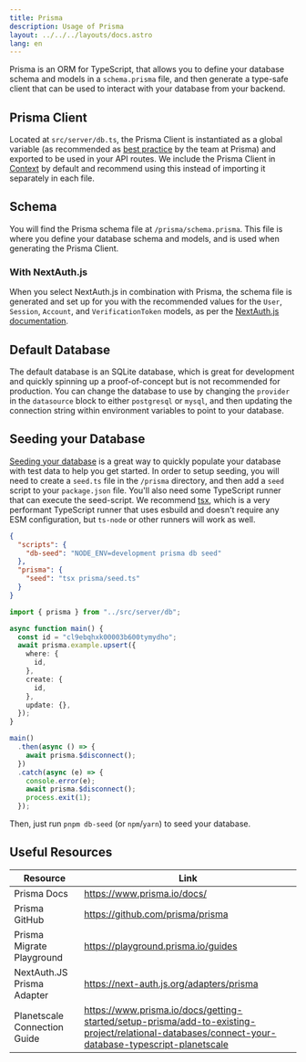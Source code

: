```yaml
---
title: Prisma
description: Usage of Prisma
layout: ../../../layouts/docs.astro
lang: en
---
```


Prisma is an ORM for TypeScript, that allows you to define your database schema and models in a `schema.prisma` file, and then generate a type-safe client that can be used to interact with your database from your backend.

## Prisma Client

Located at `src/server/db.ts`, the Prisma Client is instantiated as a global variable (as recommended as [best practice](https://www.prisma.io/docs/guides/database/troubleshooting-orm/help-articles/nextjs-prisma-client-dev-practices#problem) by the team at Prisma) and exported to be used in your API routes. We include the Prisma Client in [Context](/en/usage/trpc#-serverapitrpcts) by default and recommend using this instead of importing it separately in each file.

## Schema

You will find the Prisma schema file at `/prisma/schema.prisma`. This file is where you define your database schema and models, and is used when generating the Prisma Client.

### With NextAuth.js

When you select NextAuth.js in combination with Prisma, the schema file is generated and set up for you with the recommended values for the `User`, `Session`, `Account`, and `VerificationToken` models, as per the [NextAuth.js documentation](https://next-auth.js.org/adapters/prisma).

## Default Database

The default database is an SQLite database, which is great for development and quickly spinning up a proof-of-concept but is not recommended for production. You can change the database to use by changing the `provider` in the `datasource` block to either `postgresql` or `mysql`, and then updating the connection string within environment variables to point to your database.

## Seeding your Database

[Seeding your database](https://www.prisma.io/docs/guides/database/seed-database) is a great way to quickly populate your database with test data to help you get started. In order to setup seeding, you will need to create a `seed.ts` file in the `/prisma` directory, and then add a `seed` script to your `package.json` file. You'll also need some TypeScript runner that can execute the seed-script. We recommend [tsx](https://github.com/esbuild-kit/tsx), which is a very performant TypeScript runner that uses esbuild and doesn't require any ESM configuration, but `ts-node` or other runners will work as well.

```jsonc:package.json
{
  "scripts": {
    "db-seed": "NODE_ENV=development prisma db seed"
  },
  "prisma": {
    "seed": "tsx prisma/seed.ts"
  }
}
```

```ts:prisma/seed.ts
import { prisma } from "../src/server/db";

async function main() {
  const id = "cl9ebqhxk00003b600tymydho";
  await prisma.example.upsert({
    where: {
      id,
    },
    create: {
      id,
    },
    update: {},
  });
}

main()
  .then(async () => {
    await prisma.$disconnect();
  })
  .catch(async (e) => {
    console.error(e);
    await prisma.$disconnect();
    process.exit(1);
  });
```

Then, just run `pnpm db-seed` (or `npm`/`yarn`) to seed your database.

## Useful Resources

| Resource                     | Link                                                                                                                                              |
| ---------------------------- | ------------------------------------------------------------------------------------------------------------------------------------------------- |
| Prisma Docs                  | https://www.prisma.io/docs/                                                                                                                       |
| Prisma GitHub                | https://github.com/prisma/prisma                                                                                                                  |
| Prisma Migrate Playground    | https://playground.prisma.io/guides                                                                                                               |
| NextAuth.JS Prisma Adapter   | https://next-auth.js.org/adapters/prisma                                                                                                          |
| Planetscale Connection Guide | https://www.prisma.io/docs/getting-started/setup-prisma/add-to-existing-project/relational-databases/connect-your-database-typescript-planetscale |
